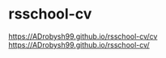 # rsschool-cv
https://ADrobysh99.github.io/rsschool-cv/cv
https://ADrobysh99.github.io/rsschool-cv/
